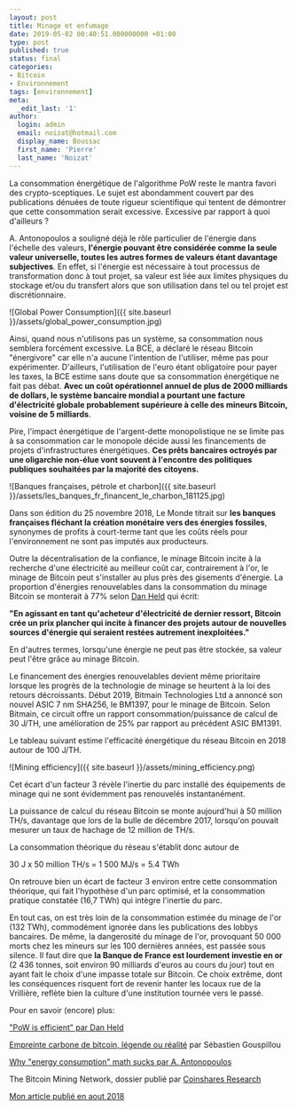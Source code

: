 ```yaml
---
layout: post
title: Minage et enfumage
date: 2019-05-02 00:40:51.000000000 +01:00
type: post
published: true
status: final
categories:
- Bitcoin
- Environnement
tags: [environnement]
meta:
  _edit_last: '1'
author:
  login: admin
  email: noizat@hotmail.com
  display_name: Boussac
  first_name: 'Pierre'
  last_name: 'Noizat'
---
```


La consommation énergétique de l'algorithme PoW reste le mantra favori des crypto-sceptiques.
Le sujet est abondamment couvert par des publications dénuées de toute rigueur scientifique qui tentent de démontrer que cette consommation serait excessive. Excessive par rapport à quoi d'ailleurs ?

A. Antonopoulos a souligné déjà le rôle particulier de l'énergie dans l'échelle des valeurs, **l'énergie pouvant être considérée comme la seule valeur universelle, toutes les autres formes de valeurs étant davantage subjectives**.
En effet, si l'énergie est nécessaire à tout processus de transformation donc à tout projet, sa valeur est liée aux limites physiques du stockage et/ou du transfert alors que son utilisation dans tel ou tel projet est discrétionnaire.

![Global Power Consumption]({{ site.baseurl }}/assets/global_power_consumption.jpg)

Ainsi, quand nous n'utilisons pas un système, sa consommation nous semblera forcément excessive.
La BCE, a déclaré le réseau Bitcoin "énergivore" car elle n'a aucune l'intention de l'utiliser, même pas pour expérimenter.
D'ailleurs, l'utilisation de l'euro étant obligatoire pour payer les taxes, la BCE estime sans doute que sa consommation énergétique ne fait pas débat. **Avec un coût opérationnel annuel de plus de 2000 milliards de dollars, le système bancaire mondial a pourtant une facture d'électricité globale probablement supérieure à celle des mineurs Bitcoin, voisine de 5 milliards**.

Pire, l'impact énergétique de l'argent-dette monopolistique ne se limite pas à sa consommation car le monopole décide aussi les financements de projets d'infrastructures énergétiques. **Ces prêts bancaires octroyés par une oligarchie non-élue vont souvent à l'encontre des politiques publiques souhaitées par la majorité des citoyens.**

![Banques françaises, pétrole et charbon]({{ site.baseurl }}/assets/les_banques_fr_financent_le_charbon_181125.jpg)

Dans son édition du 25 novembre 2018, Le Monde titrait sur **les banques françaises fléchant la création monétaire vers des énergies fossiles**, synonymes de profits à court-terme tant que les coûts réels pour l'environnement ne sont pas imputés aux producteurs.

Outre la décentralisation de la confiance, le minage Bitcoin incite à la recherche d'une électricité au meilleur coût car, contrairement à l'or, le minage de Bitcoin peut s'installer au plus près des gisements d'énergie.
La proportion d'énergies renouvelables dans la consommation du minage Bitcoin se monterait à 77% selon [Dan Held](https://www.danheld.com/blog) qui écrit:

**"En agissant en tant qu'acheteur d'électricité de dernier ressort, Bitcoin crée un prix plancher qui incite à financer des projets autour de nouvelles sources d'énergie qui seraient restées autrement inexploitées."**

En d'autres termes, lorsqu'une énergie ne peut pas être stockée, sa valeur peut l'être grâce au minage Bitcoin.

Le financement des énergies renouvelables devient même prioritaire lorsque les progrès de la technologie de minage se heurtent à la loi des retours décroissants.
Début 2019, Bitmain Technologies Ltd a annoncé son nouvel ASIC 7 nm SHA256, le BM1397, pour le minage de Bitcoin.
Selon Bitmain, ce circuit offre un rapport consommation/puissance de calcul de 30 J/TH, une amélioration de 25% par rapport au précédent ASIC BM1391.

Le tableau suivant estime l'efficacité énergétique du réseau Bitcoin en 2018 autour de 100 J/TH.

![Mining efficiency]({{ site.baseurl }}/assets/mining_efficiency.png)

Cet écart d'un facteur 3 révèle l'inertie du parc installé des équipements de minage qui ne sont évidemment pas renouvelés instantanément.

La puissance de calcul du réseau Bitcoin se monte aujourd'hui à 50 million TH/s, davantage que lors de la bulle de décembre 2017, lorsqu'on pouvait mesurer un taux de hachage de 12 million de TH/s.

La consommation théorique du réseau s'établit donc autour de  

30 J x 50 million TH/s = 1 500 MJ/s = 5.4 TWh


On retrouve bien un écart de facteur 3 environ entre cette consommation théorique, qui fait l'hypothèse d'un parc optimisé, et la consommation pratique constatée (16,7 TWh) qui intègre l'inertie du parc.

En tout cas, on est très loin de la consommation estimée du minage de l'or (132 TWh), commodément ignorée dans les publications des lobbys bancaires. De même, la dangerosité du minage de l'or, provoquant 50 000 morts chez les mineurs sur les 100 dernières années, est passée sous silence. Il faut dire que **la Banque de France est lourdement investie en or** (2 436 tonnes, soit environ 90 milliards d'euros au cours du jour) tout en ayant fait le choix d'une impasse totale sur Bitcoin. Ce choix extrême, dont les conséquences risquent fort de revenir hanter les locaux rue de la Vrillière, reflète bien la culture d'une institution tournée vers le passé.


Pour en savoir (encore) plus:

["PoW is efficient" par Dan Held](https://blog.picks.co/pow-is-efficient-aa3d442754d3)

[Empreinte carbone de bitcoin, légende ou réalité](https://bitcoin.fr/lempreinte-carbone-de-bitcoin-legende-ou-realite/#more-30047) par Sébastien Gouspillou

[Why "energy consumption" math sucks par A. Antonopoulos](https://www.youtube.com/watch?v=uvFqEofdAZ0&feature=youtu.be)

The Bitcoin Mining Network, dossier publié par [Coinshares Research](https://coinshares.co.uk/#research)

[Mon article publié en aout 2018](http://e-ducat.fr/2018-08-22-france-strategie/)

